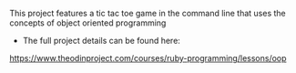 This project features a tic tac toe game in the command line that uses the concepts of object oriented programming

- The full project details can be found here:

https://www.theodinproject.com/courses/ruby-programming/lessons/oop